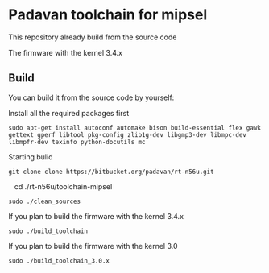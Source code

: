 # Padavan toolchain for mipsel

This repository already build from the source code

The firmware with the kernel 3.4.x

## Build
You can build it from the source code by yourself:

Install all the required packages first

    sudo apt-get install autoconf automake bison build-essential flex gawk gettext gperf libtool pkg-config zlib1g-dev libgmp3-dev libmpc-dev libmpfr-dev texinfo python-docutils mc

Starting bulid

    git clone clone https://bitbucket.org/padavan/rt-n56u.git

    cd ./rt-n56u/toolchain-mipsel

    sudo ./clean_sources

If you plan to build the firmware with the kernel 3.4.x

    sudo ./build_toolchain

If you plan to build the firmware with the kernel 3.0

    sudo ./build_toolchain_3.0.x
